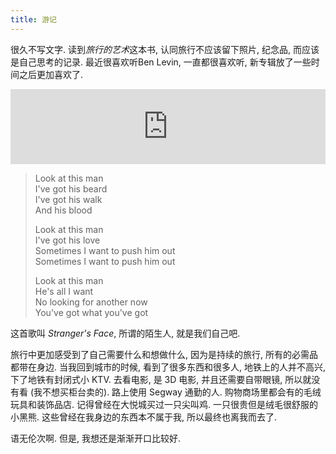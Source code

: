 ```yaml
---
title: 游记
---
```



很久不写文字. 读到*旅行的艺术*这本书, 认同旅行不应该留下照片, 纪念品, 而应该是自己思考的记录. 
最近很喜欢听Ben Levin, 一直都很喜欢听, 新专辑放了一些时间之后更加喜欢了.



<iframe style="border: 0; width: 100%; height: 120px;" src="https://bandcamp.com/EmbeddedPlayer/album=4064341996/size=large/bgcol=ffffff/linkcol=0687f5/tracklist=false/artwork=small/track=3774660871/transparent=true/" seamless><a href="http://benlevingroup.bandcamp.com/album/our-place">Our Place by Ben Levin Group</a></iframe>

> Look at this man  
>  I've got his beard  
>  I've got his walk  
>  And his blood  
>  
>  Look at this man  
>  I've got his love  
>  Sometimes I want to push him out  
>  Sometimes I want to push him out  
>  
>  Look at this man  
>  He's all I want  
>  No looking for another now  
>  You've got what you've got  

这首歌叫 *Stranger's Face*, 所谓的陌生人, 就是我们自己吧.

旅行中更加感受到了自己需要什么和想做什么, 因为是持续的旅行, 所有的必需品都带在身边. 
当我回到城市的时候, 看到了很多东西和很多人, 地铁上的人并不高兴, 下了地铁有封闭式小 KTV. 
去看电影, 是 3D 电影, 并且还需要自带眼镜, 所以就没有看 (我不想买柜台卖的). 路上使用 Segway 通勤的人.
购物商场里都会有的毛绒玩具和装饰品店. 记得曾经在大悦城买过一只尖叫鸡. 一只很贵但是绒毛很舒服的小黑熊. 
这些曾经在我身边的东西本不属于我, 所以最终也离我而去了.

语无伦次啊. 但是, 我想还是渐渐开口比较好.